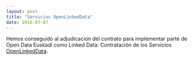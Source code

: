 ```yaml
---
layout: post
title: "Servicios OpenLinkedData"
date: 2016-07-07
---
```


Hemos conseguido al adjudicación del contrato para implementar parte de Open Data Euskadi como Linked Data: Contratación de los Servicios <a href="http://www.contratacion.euskadi.eus/w32-1084/es/contenidos/anuncio_contratacion/expx74j21656/es_doc/es_arch_expx74j21656.html">OpenLinkedData</a>.
